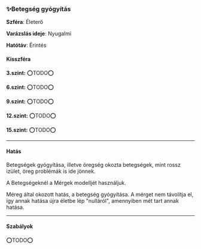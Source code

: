 ### ✨Betegség gyógyítás

**Szféra**: Életerő

**Varázslás ideje**: Nyugalmi

**Hatótáv**: Érintés

#### Kisszféra

**3.szint:** ⭕TODO⭕

**6.szint:** ⭕TODO⭕

**9.szint:** ⭕TODO⭕

**12.szint:** ⭕TODO⭕

**15.szint:** ⭕TODO⭕

---
#### Hatás

Betegségek gyógyítása, illetve öregség okozta betegségek, mint rossz izület, öreg problémák is ide jönnek.

A Betegségeknél a Mérgek modelljét használjuk.

Méreg által okozott hatás, a betegség gyógyítása. A mérget nem távolítja el, így annak hatása újra életbe lép "nulláról", amennyiben mét tart annak hatása.

---
#### Szabályok

⭕TODO⭕
